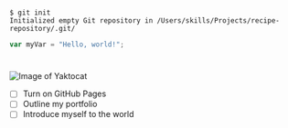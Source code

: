 # 
```
$ git init
Initialized empty Git repository in /Users/skills/Projects/recipe-repository/.git/
```

``` Javascript
var myVar = "Hello, world!";
```
#
![Image of Yaktocat](https://octodex.github.com/images/yaktocat.png)

- [ ] Turn on GitHub Pages
- [ ] Outline my portfolio
- [ ] Introduce myself to the world
